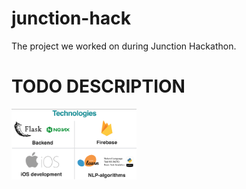 # junction-hack

The project we worked on during Junction Hackathon.

# TODO DESCRIPTION

<img src="./static/2.png" width="200"/>

